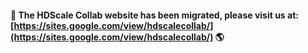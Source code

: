 ####  :loudspeaker: The HDScale Collab website has been migrated, please visit us at: [https://sites.google.com/view/hdscalecollab/](https://sites.google.com/view/hdscalecollab/) :earth_americas:
